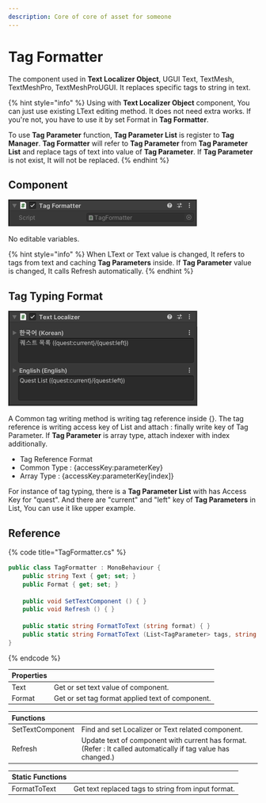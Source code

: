 ```yaml
---
description: Core of core of asset for someone
---
```


# Tag Formatter

The component used in **Text Localizer Object**, UGUI Text, TextMesh, TextMeshPro, TextMeshProUGUI. It replaces specific tags to string in text.

{% hint style="info" %}
Using with **Text Localizer Object** component, You can just use existing LText editing method. It does not need extra works. If you're not, you have to use it by set Format in **Tag Formatter**.

To use **Tag Parameter** function, **Tag Parameter List** is register to **Tag Manager**. **Tag Formatter** will refer to **Tag Parameter** from **Tag Parameter List** and replace tags of text into value of **Tag Parameter**. If **Tag Parameter** is not exist, It will not be replaced.
{% endhint %}

## Component

![](../.gitbook/assets/tag_formatter_inspector.png)

No editable variables.

{% hint style="info" %}
When LText or Text value is changed, It refers to tags from text and caching **Tag Parameters** inside. If **Tag Parameter** value is changed, It calls Refresh automatically.
{% endhint %}

## Tag Typing Format

![Cube Collector &#xC608;&#xC81C;&#xC758; &#xC608;&#xC2DC;](../.gitbook/assets/tag_typing_example.png)

A Common tag writing method is writing tag reference inside {}. The tag reference is writing access key of List and attach : finally write key of Tag Parameter. If **Tag Parameter** is array type, attach indexer with index additionally.

* Tag Reference Format
* Common Type : {accessKey:parameterKey}
* Array Type : {accessKey:parameterKey\[index\]}

For instance of tag typing, there is a **Tag Parameter List** with has Access Key for "quest". And there are "current" and "left" key of **Tag Parameters** in List, You can use it like upper example.

## Reference

{% code title="TagFormatter.cs" %}
```csharp
public class TagFormatter : MonoBehaviour {    
    public string Text { get; set; }
    public Format { get; set; }

    public void SetTextComponent () { }
    public void Refresh () { }

    public static string FormatToText (string format) { }
    public static string FormatToText (List<TagParameter> tags, string format) { }
}
```
{% endcode %}

| Properties |  |
| :--- | :--- |
| Text | Get or set text value of component. |
| Format | Get or set tag format applied text of component. |

| Functions |  |
| :--- | :--- |
| SetTextComponent | Find and set Localizer or Text related component. |
| Refresh | Update text of component with current has format. \(Refer : It called automatically if tag value has changed.\) |

| Static Functions |  |
| :--- | :--- |
| FormatToText | Get text replaced tags to string from input format. |


